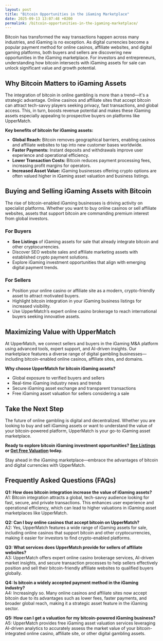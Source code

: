 ```yaml
---
layout: post
title: "Bitcoin Opportunities in the iGaming Marketplace"
date: 2025-09-13 13:07:48 +0200
permalink: /bitcoin-opportunities-in-the-igaming-marketplace/
---
```

Bitcoin has transformed the way transactions happen across many industries, and iGaming is no exception. As digital currencies become a popular payment method for online casinos, affiliate websites, and digital gaming platforms, both buyers and sellers are discovering new opportunities in the iGaming marketplace. For investors and entrepreneurs, understanding how bitcoin intersects with iGaming assets for sale can unlock significant value and growth potential.

## Why Bitcoin Matters to iGaming Assets

The integration of bitcoin in online gambling is more than a trend—it's a strategic advantage. Online casinos and affiliate sites that accept bitcoin can attract tech-savvy players seeking privacy, fast transactions, and global access. This, in turn, boosts revenue potential and makes these iGaming assets especially appealing to prospective buyers on platforms like UpperMatch.

**Key benefits of bitcoin for iGaming assets:**

- **Global Reach:** Bitcoin removes geographical barriers, enabling casinos and affiliate websites to tap into new customer bases worldwide.
- **Faster Payments:** Instant deposits and withdrawals improve user experience and operational efficiency.
- **Lower Transaction Costs:** Bitcoin reduces payment processing fees, increasing profit margins for operators.
- **Increased Asset Value:** iGaming businesses offering crypto options are often valued higher in iGaming asset valuation and business listings.

## Buying and Selling iGaming Assets with Bitcoin

The rise of bitcoin-enabled iGaming businesses is driving activity on specialist platforms. Whether you want to buy online casinos or sell affiliate websites, assets that support bitcoin are commanding premium interest from global investors.

### For Buyers

- **See Listings** of iGaming assets for sale that already integrate bitcoin and other cryptocurrencies.
- Discover SEO website sales and affiliate marketing assets with established crypto payment solutions.
- Explore iGaming investment opportunities that align with emerging digital payment trends.

### For Sellers

- Position your online casino or affiliate site as a modern, crypto-friendly asset to attract motivated buyers.
- Highlight bitcoin integration in your iGaming business listings for increased visibility.
- Use UpperMatch’s expert online casino brokerage to reach international buyers seeking innovative assets.

## Maximizing Value with UpperMatch

At UpperMatch, we connect sellers and buyers in the iGaming M&A platform using advanced tools, expert support, and AI-driven insights. Our marketplace features a diverse range of digital gambling businesses—including bitcoin-enabled online casinos, affiliate sites, and domains.

**Why choose UpperMatch for bitcoin iGaming assets?**

- Global exposure to verified buyers and sellers
- Real-time iGaming industry news and trends
- Secure iGaming asset exchange and transparent transactions
- Free iGaming asset valuation for sellers considering a sale

## Take the Next Step

The future of online gambling is digital and decentralized. Whether you are looking to buy and sell iGaming assets or want to understand the value of your bitcoin-powered platform, UpperMatch is your go-to iGaming asset marketplace.

**Ready to explore bitcoin iGaming investment opportunities? [See Listings](https://www.uppermatch.com) or [Get Free Valuation](https://www.uppermatch.com) today.**

Stay ahead in the iGaming marketplace—embrace the advantages of bitcoin and digital currencies with UpperMatch.

## Frequently Asked Questions (FAQs)

**Q1: How does bitcoin integration increase the value of iGaming assets?**  
A1: Bitcoin integration attracts a global, tech-savvy audience looking for fast, secure, and private transactions. This enhances user experience and operational efficiency, which can lead to higher valuations in iGaming asset marketplaces like UpperMatch.

**Q2: Can I buy online casinos that accept bitcoin on UpperMatch?**  
A2: Yes, UpperMatch features a wide range of iGaming assets for sale, including online casinos that support bitcoin and other cryptocurrencies, making it easier for investors to find crypto-enabled platforms.

**Q3: What services does UpperMatch provide for sellers of affiliate websites?**  
A3: UpperMatch offers expert online casino brokerage services, AI-driven market insights, and secure transaction processes to help sellers effectively position and sell their bitcoin-friendly affiliate websites to qualified buyers globally.

**Q4: Is bitcoin a widely accepted payment method in the iGaming industry?**  
A4: Increasingly so. Many online casinos and affiliate sites now accept bitcoin due to its advantages such as lower fees, faster payments, and broader global reach, making it a strategic asset feature in the iGaming sector.

**Q5: How can I get a valuation for my bitcoin-powered iGaming business?**  
A5: UpperMatch provides free iGaming asset valuation services leveraging AI-driven analytics to accurately assess the market value of your bitcoin-integrated online casino, affiliate site, or other digital gambling assets.

<script type="application/ld+json">
{
  "@context": "https://schema.org",
  "@type": "BlogPosting",
  "headline": "Bitcoin Opportunities in the iGaming Marketplace",
  "description": "Explore how bitcoin integration is transforming the iGaming marketplace, offering new opportunities for buying and selling online casinos, affiliate websites, and other digital gambling assets on UpperMatch.",
  "author": {
    "@type": "Person",
    "name": "UpperMatch"
  },
  "publisher": {
    "@type": "Organization",
    "name": "UpperMatch"
  },
  "mainEntityOfPage": {
    "@type": "WebPage",
    "@id": "https://www.uppermatch.com/blog/bitcoin-opportunities-igaming-marketplace"
  },
  "datePublished": "2024-06-01",
  "dateModified": "2024-06-01"
}
</script>

<script type="application/ld+json">
{
  "@context": "https://schema.org",
  "@type": "FAQPage",
  "mainEntity": [
    {
      "@type": "Question",
      "name": "How does bitcoin integration increase the value of iGaming assets?",
      "acceptedAnswer": {
        "@type": "Answer",
        "text": "Bitcoin integration attracts a global, tech-savvy audience looking for fast, secure, and private transactions. This enhances user experience and operational efficiency, which can lead to higher valuations in iGaming asset marketplaces like UpperMatch."
      }
    },
    {
      "@type": "Question",
      "name": "Can I buy online casinos that accept bitcoin on UpperMatch?",
      "acceptedAnswer": {
        "@type": "Answer",
        "text": "Yes, UpperMatch features a wide range of iGaming assets for sale, including online casinos that support bitcoin and other cryptocurrencies, making it easier for investors to find crypto-enabled platforms."
      }
    },
    {
      "@type": "Question",
      "name": "What services does UpperMatch provide for sellers of affiliate websites?",
      "acceptedAnswer": {
        "@type": "Answer",
        "text": "UpperMatch offers expert online casino brokerage services, AI-driven market insights, and secure transaction processes to help sellers effectively position and sell their bitcoin-friendly affiliate websites to qualified buyers globally."
      }
    },
    {
      "@type": "Question",
      "name": "Is bitcoin a widely accepted payment method in the iGaming industry?",
      "acceptedAnswer": {
        "@type": "Answer",
        "text": "Increasingly so. Many online casinos and affiliate sites now accept bitcoin due to its advantages such as lower fees, faster payments, and broader global reach, making it a strategic asset feature in the iGaming sector."
      }
    },
    {
      "@type": "Question",
      "name": "How can I get a valuation for my bitcoin-powered iGaming business?",
      "acceptedAnswer": {
        "@type": "Answer",
        "text": "UpperMatch provides free iGaming asset valuation services leveraging AI-driven analytics to accurately assess the market value of your bitcoin-integrated online casino, affiliate site, or other digital gambling assets."
      }
    }
  ]
}
</script>